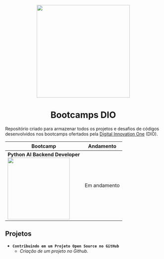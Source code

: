 <p align="center">
  <img width="300px" src="https://hermes.digitalinnovation.one/assets/diome/logo-full.svg">
</p>
<h1 align=center>Bootcamps DIO</h1>

Repositório criado para armazenar todos os projetos e desafios de códigos desenvolvidos nos bootcamps ofertados pela <a href=https://web.dio.me/home/>Digital Innovation One</a> (DIO).

| Bootcamp | Andamento |
| --- | --- |
| <strong>Python AI Backend Developer</strong> <br> <img width="200px" src="https://hermes.dio.me/tracks/648ef080-6c4b-4e54-bf72-34f62030f350.png"> | Em andamento |


## Projetos
- **``Contribuindo em um Projeto Open Source no GitHub``**
  - *Criação de um projeto no Github.*
